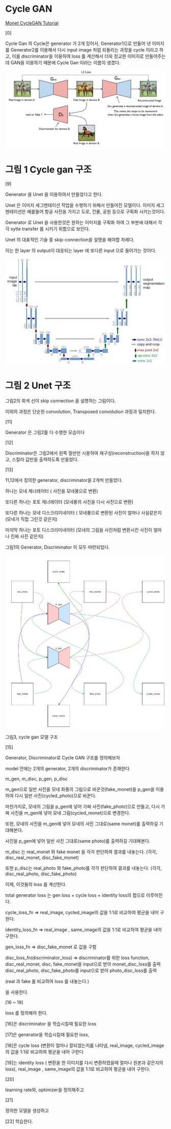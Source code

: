 # Cycle GAN

[Monet CycleGAN Tutorial](https://www.kaggle.com/amyjang/monet-cyclegan-tutorial)

[0]

Cycle Gan 의 Cycle은 generator 가 2개 있어서,
Generator1으로 만들어 낸 이미지를 Generator2를 이용해서 다시 input image 처럼 되돌리는
과정을 cycle 이라고 하고, 이를 discriminator을 이용하여 loss 를 계산해서 더욱 정교한 이미지로
만들어주는데 GAN을 이용하기 때문에 Cycle Gan 이라는 이름이 생겼다.

![Cycle%20GAN%20b8c0232a79c4443eba74b3e1b8369bb4/687474703a2f2f6572696b6c696e6465726e6f72656e2e73652f696d616765732f6379636c6567616e2e706e67.png](Cycle%20GAN%20b8c0232a79c4443eba74b3e1b8369bb4/687474703a2f2f6572696b6c696e6465726e6f72656e2e73652f696d616765732f6379636c6567616e2e706e67.png)

# 그림 1 Cycle gan 구조

[9]

Generator 을 Unet 을 이용하여서 만들었다고 한다.

Unet 은 이미지 세그멘테이션 작업을 수행하기 위해서 만들어진 모델이다.
이미지 세그멘테이션은 예를들어 항공 사진을 가지고 도로, 건물, 공원 등으로 구획화 시키는것이다.

Generator 로 Unet 을 사용한것은 원하는 이미지를 구획화 하여 그 부분에 대해서 각각
sytle transfer 를 시키기 위함으로 보인다.

Unet 의 대표적인 기술 중 skip-connection을 설명을 해야할 차례다.

이는 한 layer 의 output이 대응되는 layer 에 또다른 input 으로 들어가는 것이다.

![Cycle%20GAN%20b8c0232a79c4443eba74b3e1b8369bb4/main-qimg-d5a93e82cb553c7d6db9b0b46a4a56d4.png](Cycle%20GAN%20b8c0232a79c4443eba74b3e1b8369bb4/main-qimg-d5a93e82cb553c7d6db9b0b46a4a56d4.png)

# 그림 2 Unet 구조

그림2의 회색 선이 skip connection 을 설명하는 그림이다.

이외의 과정은 단순한 convolution, Transposed convolution 과정과 일치한다.

[11]

Generator 은 그림2를 다 수행한 모습이다

[12]

Discriminator은 그림2에서 왼쪽 절반만 시용하여 재구성(reconstruction)을 하지 않고, 스칼라 값만을 출력하도록 만들었다.

[13]

11,12에서 정의한 generator, discriminator을 2개씩 만들었다.

하나는 모네 제너레이터 ( 사진을 모네풍으로 변환)

또다른 하나는 포토 제너레이터 (모네풍의 사진을 다시 사진으로 변환)

또다른 하나는 모네 디스크리미네이터 ( 모네풍으로 변환된 사진이 얼마나 사실같은지 (모네가 직접 그린것 같은지)

마지막 하나는 포토 디스크리미네이터 (모네의 그림을 사진처럼 변환시킨 사진이 얼마나 진짜 사진 같은지)

그림1의 Generator, Discriminator 이 모두 마련되었다.

![Cycle%20GAN%20b8c0232a79c4443eba74b3e1b8369bb4/cyclegan_loss.jpg](Cycle%20GAN%20b8c0232a79c4443eba74b3e1b8369bb4/cyclegan_loss.jpg)

그림3, cycle gan 모델 구조

 [15]

Generator, Discriminator로 Cycle GAN 구조를 정의해보자

model 안에는 2개의 generator, 2개의 discriminator가 존재한다. 

m_gen, m_disc, p_gen, p_disc

m_gen으로 일반 사진을 모네 화풍의 그림으로 바꾼것(fake_monet)을 p_gen을 이용하여 다시 일반 사진(cycled_photo)으로 바꾼다.

마찬가지로, 모네의 그림을  p_gen에 넣어 가짜 사진(fake_photo)으로 만들고, 다시 가짜 사진을 m_gen에 넣어 모네 그림(cycled_monet)으로 변경한다.

또한, 모네의 사진을 m_gen에 넣어 모네의 사진 그대로(same monet)를 출력하길 기대해본다. 

사진을 p_gen에 넣어 일반 사진 그대로(same photo)를 출력하길 기대해본다.

m_disc 는 real_monet 와 fake monet 을 각각 판단하여 결과를 내놓는다. (각각, disc_real_monet, disc_fake_monet)

또한 p_disc는 real_photo 와 fake_photo를 각각 판단하여 결과를 내놓는다. (각각, disc_real_photo, disc_fake_photo)

이제, 이것들의 loss 를 계산한다. 

total generator loss 는 gen loss +  cycle loss + identity loss의 합으로 이루어진다.

cycle_loss_fn ⇒ real_image, cycled_image의 값을 1:1로 비교하여 평균을 내어 구한다. 

identity_loss_fn ⇒ real_image , same_image의 값을 1:1로 비교하여 평균을 내어 구한다. 

gen_loss_fn ⇒ disc_fake_monet 로 값을 구함 

disc_loss_fn(discriminator_loss) ⇒ discriminator를 위한 loss function, disc_real_monet, disc, fake_monet을 input으로 받아 monet_disc_loss를 출력
disc_real_photo, disc_fake_photo를 input으로 받아 photo_disc_loss를 출력

(real 과 fake 를 비교하여 loss 를 내놓는다.)

을 사용한다. 

[16 ~ 19]

loss 를 정의해야 한다. 

[16]은 discriminator 을 학습시킬때 필요한 loss

[17]은 generator을 학습시킬때 필요한 loss, 

[18]은 cycle loss (변환이 얼마나 잘되었는지를 나타냄, real_image, cycled_image의 값을 1:1로 비교하여 평균을 내어 구한다

[19]는 identity loss ( 변환을 한 이미지를 다시 변환하였을때 얼마나 원본과 같은지의 loss), real_image , same_image의 값을 1:1로 비교하여 평균을 내어 구한다. 

[20]

learning rate와, optimizer을 정의해주고 

[21]

정의한 모델을 생성하고

[22] 학습한다.
